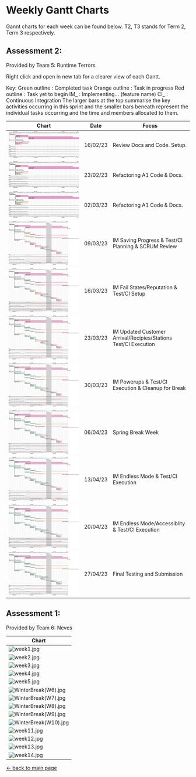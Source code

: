 # Weekly Gantt Charts

Gannt charts for each week can be found below. T2, T3 stands for Term 2, Term 3 respectively.

## Assessment 2:
Provided by Team 5: Runtime Terrors

Right click and open in new tab for a clearer view of each Gantt.

Key:
Green outline : Completed task
Orange outline : Task in progress
Red outline : Task yet to begin
IM_ : Implementing... (feature name)
CI_ : Continuous Integration
The larger bars at the top summarise the key activities occurring in this sprint and the smaller bars beneath represent the individual tasks occurring and the time and members allocated to them.

| Chart                                 	         | Date     | Focus                            |
|----------------------------------------------------|----------|----------------------------------|
| ![T2week6.png](/gantt/T2week6.png)  		         | 16/02/23 | Review Docs and Code. Setup.     |
| ![T2week7.png](/gantt/T2week7.png)   		         | 23/02/23 | Refactoring A1 Code & Docs.      |
| ![T2week8.png](/gantt/T2week8.png) 		         | 02/03/23 | Refactoring A1 Code & Docs.      |
| ![T2week9.png](/gantt/T2week9.png) 		         | 09/03/23 | IM Saving Progress & Test/CI Planning & SCRUM Review |
| ![T2week10.png](/gantt/T2week10.png) 		         | 16/03/23 | IM Fail States/Reputation & Test/CI Setup |
| ![SpringBreakW1.png](/gantt/SpringBreakW1.png) | 23/03/23 | IM Updated Customer Arrival/Recipies/Stations Test/CI Execution |
| ![SpringBreakW2.png](/gantt/SpringBreakW2.png) | 30/03/23 | IM Powerups & Test/CI Execution & Cleanup for Break |
| ![SpringBreakW3.png](/gantt/SpringBreakW2.png) | 06/04/23 | Spring Break Week |
| ![SpringBreakW4.png](/gantt/SpringBreakW4.png) | 13/04/23 | IM Endless Mode & Test/CI Execution |
| ![T3week1.png](/gantt/T3week1.png) 		         | 20/04/23 | IM Endless Mode/Accessiblity & Test/CI Execution |
| ![T3week2.png](/gantt/T3week2.png) 		         | 27/04/23 | Final Testing and Submission|

## Assessment 1:
Provided by Team 6: Neves

| Chart                                 	       | 
|------------------------------------------------------|
| ![week1.jpg](/gantt/week1.jpg)  		       | 
| ![week2.jpg](/gantt/week2.jpg)   		       | 
| ![week3.jpg](/gantt/week3.jpg) 		       | 
| ![week4.jpg](/gantt/week4.jpg) 		       | 
| ![week5.jpg](/gantt/week5.jpg) 		       | 
| ![WinterBreak(W6).jpg](/gantt/WinterBreak(W6).jpg)   |  
| ![WinterBreak(W7).jpg](/gantt/WinterBreak(W7).jpg)   | 
| ![WinterBreak(W8).jpg](/gantt/WinterBreak(W8).jpg)   | 
| ![WinterBreak(W9).jpg](/gantt/WinterBreak(W9).jpg)   | 
| ![WinterBreak(W10).jpg](/gantt/WinterBreak(W10).jpg) | 
| ![week11.jpg](/gantt/week11.jpg) 		       | 
| ![week12.jpg](/gantt/week12.jpg) 		       | 
| ![week13.jpg](/gantt/week13.jpg) 		       | 
| ![week14.jpg](/gantt/week14.jpg) 	 	       | 

[← back to main page](/README.md)